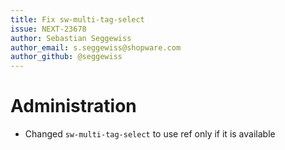 ```yaml
---
title: Fix sw-multi-tag-select
issue: NEXT-23678
author: Sebastian Seggewiss
author_email: s.seggewiss@shopware.com
author_github: @seggewiss
---
```

# Administration
* Changed `sw-multi-tag-select` to use ref only if it is available
